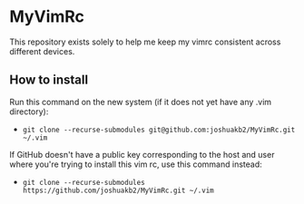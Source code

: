 # MyVimRc

This repository exists solely to help me keep my vimrc consistent across different devices.

## How to install

Run this command on the new system (if it does not yet have any .vim directory):
 - `git clone --recurse-submodules git@github.com:joshuakb2/MyVimRc.git ~/.vim`

If GitHub doesn't have a public key corresponding to the host and user where you're trying to install this vim rc, use this command instead:
 - `git clone --recurse-submodules https://github.com/joshuakb2/MyVimRc.git ~/.vim`

